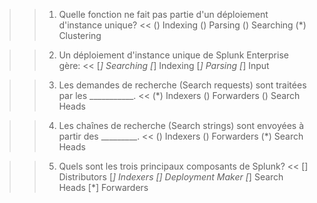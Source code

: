 

>> 1) Quelle fonction ne fait pas partie d'un déploiement d'instance unique? <<
() Indexing
() Parsing
() Searching
(*) Clustering

>> 2) Un déploiement d'instance unique de Splunk Enterprise gère: <<
[*] Searching
[*] Indexing
[*] Parsing
[*] Input

>> 3) Les demandes de recherche (Search requests) sont traitées par les ___________. <<
(*) Indexers
() Forwarders
() Search Heads

>> 4) Les chaînes de recherche (Search strings) sont envoyées à partir des _________. <<
() Indexers
() Forwarders
(*) Search Heads

>> 5) Quels sont les trois principaux composants de Splunk? <<
[] Distributors
[*] Indexers
[] Deployment Maker
[*] Search Heads
[*] Forwarders
